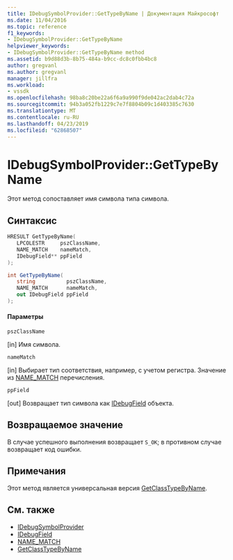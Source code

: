 ```yaml
---
title: IDebugSymbolProvider::GetTypeByName | Документация Майкрософт
ms.date: 11/04/2016
ms.topic: reference
f1_keywords:
- IDebugSymbolProvider::GetTypeByName
helpviewer_keywords:
- IDebugSymbolProvider::GetTypeByName method
ms.assetid: b9d88d3b-8b75-484a-b9cc-dc8c0fbb4bc8
author: gregvanl
ms.author: gregvanl
manager: jillfra
ms.workload:
- vssdk
ms.openlocfilehash: 98ba8c20be22a6f6a9a990f9de042ac2dab4c72a
ms.sourcegitcommit: 94b3a052fb1229c7e7f8804b09c1d403385c7630
ms.translationtype: MT
ms.contentlocale: ru-RU
ms.lasthandoff: 04/23/2019
ms.locfileid: "62868507"
---
```

# <a name="idebugsymbolprovidergettypebyname"></a>IDebugSymbolProvider::GetTypeByName
Этот метод сопоставляет имя символа типа символа.

## <a name="syntax"></a>Синтаксис

```cpp
HRESULT GetTypeByName( 
   LPCOLESTR     pszClassName,
   NAME_MATCH    nameMatch,
   IDebugField** ppField
);
```

```csharp
int GetTypeByName(
   string          pszClassName,
   NAME_MATCH      nameMatch,
   out IDebugField ppField
);
```

#### <a name="parameters"></a>Параметры
 `pszClassName`

 [in] Имя символа.

 `nameMatch`

 [in] Выбирает тип соответствия, например, с учетом регистра. Значение из [NAME_MATCH](../../../extensibility/debugger/reference/name-match.md) перечисления.

 `ppField`

 [out] Возвращает тип символа как [IDebugField](../../../extensibility/debugger/reference/idebugfield.md) объекта.

## <a name="return-value"></a>Возвращаемое значение
 В случае успешного выполнения возвращает `S_OK`; в противном случае возвращает код ошибки.

## <a name="remarks"></a>Примечания
 Этот метод является универсальная версия [GetClassTypeByName](../../../extensibility/debugger/reference/idebugsymbolprovider-getclasstypebyname.md).

## <a name="see-also"></a>См. также
- [IDebugSymbolProvider](../../../extensibility/debugger/reference/idebugsymbolprovider.md)
- [IDebugField](../../../extensibility/debugger/reference/idebugfield.md)
- [NAME_MATCH](../../../extensibility/debugger/reference/name-match.md)
- [GetClassTypeByName](../../../extensibility/debugger/reference/idebugsymbolprovider-getclasstypebyname.md)